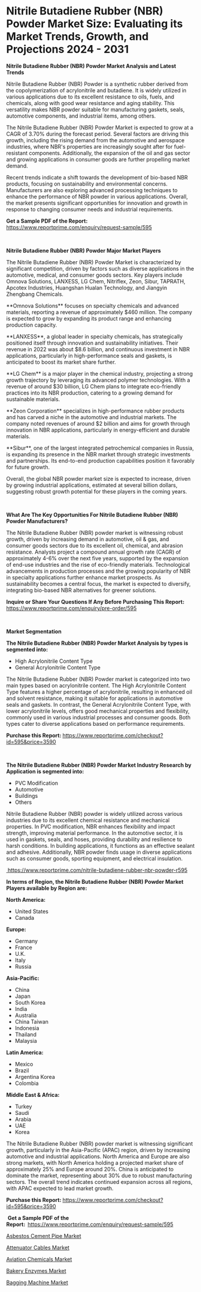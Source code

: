 <p><h1>Nitrile Butadiene Rubber (NBR) Powder Market Size: Evaluating its Market Trends, Growth, and Projections 2024 - 2031</h1></p><p><strong>Nitrile Butadiene Rubber (NBR) Powder Market Analysis and Latest Trends</strong></p>
<p><p>Nitrile Butadiene Rubber (NBR) Powder is a synthetic rubber derived from the copolymerization of acrylonitrile and butadiene. It is widely utilized in various applications due to its excellent resistance to oils, fuels, and chemicals, along with good wear resistance and aging stability. This versatility makes NBR powder suitable for manufacturing gaskets, seals, automotive components, and industrial items, among others.</p><p>The Nitrile Butadiene Rubber (NBR) Powder Market is expected to grow at a CAGR of 3.70% during the forecast period. Several factors are driving this growth, including the rising demand from the automotive and aerospace industries, where NBR's properties are increasingly sought after for fuel-resistant components. Additionally, the expansion of the oil and gas sector and growing applications in consumer goods are further propelling market demand.</p><p>Recent trends indicate a shift towards the development of bio-based NBR products, focusing on sustainability and environmental concerns. Manufacturers are also exploring advanced processing techniques to enhance the performance of NBR powder in various applications. Overall, the market presents significant opportunities for innovation and growth in response to changing consumer needs and industrial requirements.</p></p>
<p><strong>Get a Sample PDF of the Report:&nbsp;</strong> <a href="https://www.reportprime.com/enquiry/request-sample/595?utm_campaign=2011&utm_medium=2&utm_source=Github&utm_content=ia&utm_term=24122024&utm_id=nitrile-butadiene-rubber-nbr-powder">https://www.reportprime.com/enquiry/request-sample/595</a></p>
<p>&nbsp;</p>
<p><strong>Nitrile Butadiene Rubber (NBR) Powder Major Market Players</strong></p>
<p><p>The Nitrile Butadiene Rubber (NBR) Powder Market is characterized by significant competition, driven by factors such as diverse applications in the automotive, medical, and consumer goods sectors. Key players include Omnova Solutions, LANXESS, LG Chem, Nitriflex, Zeon, Sibur, TAPRATH, Apcotex Industries, Huangshan Hualan Technology, and Jiangyin Zhengbang Chemicals.</p><p>**Omnova Solutions** focuses on specialty chemicals and advanced materials, reporting a revenue of approximately $460 million. The company is expected to grow by expanding its product range and enhancing production capacity.</p><p>**LANXESS**, a global leader in specialty chemicals, has strategically positioned itself through innovation and sustainability initiatives. Their revenue in 2022 was about $8.6 billion, and continuous investment in NBR applications, particularly in high-performance seals and gaskets, is anticipated to boost its market share further.</p><p>**LG Chem** is a major player in the chemical industry, projecting a strong growth trajectory by leveraging its advanced polymer technologies. With a revenue of around $30 billion, LG Chem plans to integrate eco-friendly practices into its NBR production, catering to a growing demand for sustainable materials.</p><p>**Zeon Corporation** specializes in high-performance rubber products and has carved a niche in the automotive and industrial markets. The company noted revenues of around $2 billion and aims for growth through innovation in NBR applications, particularly in energy-efficient and durable materials.</p><p>**Sibur**, one of the largest integrated petrochemical companies in Russia, is expanding its presence in the NBR market through strategic investments and partnerships. Its end-to-end production capabilities position it favorably for future growth.</p><p>Overall, the global NBR powder market size is expected to increase, driven by growing industrial applications, estimated at several billion dollars, suggesting robust growth potential for these players in the coming years.</p></p>
<p>&nbsp;</p>
<p><strong>What Are The Key Opportunities For Nitrile Butadiene Rubber (NBR) Powder Manufacturers?</strong></p>
<p><p>The Nitrile Butadiene Rubber (NBR) powder market is witnessing robust growth, driven by increasing demand in automotive, oil & gas, and consumer goods sectors due to its excellent oil, chemical, and abrasion resistance. Analysts project a compound annual growth rate (CAGR) of approximately 4-6% over the next five years, supported by the expansion of end-use industries and the rise of eco-friendly materials. Technological advancements in production processes and the growing popularity of NBR in specialty applications further enhance market prospects. As sustainability becomes a central focus, the market is expected to diversify, integrating bio-based NBR alternatives for greener solutions.</p></p>
<p><strong>Inquire or Share Your Questions If Any Before Purchasing This Report:</strong> <a href="https://www.reportprime.com/enquiry/pre-order/595?utm_campaign=2011&utm_medium=2&utm_source=Github&utm_content=ia&utm_term=24122024&utm_id=nitrile-butadiene-rubber-nbr-powder">https://www.reportprime.com/enquiry/pre-order/595</a></p>
<p>&nbsp;</p>
<p><strong>Market Segmentation</strong></p>
<p><strong>The Nitrile Butadiene Rubber (NBR) Powder Market Analysis by types is segmented into:</strong></p>
<p><ul><li>High Acrylonitrile Content Type</li><li>General Acrylonitrile Content Type</li></ul></p>
<p><p>The Nitrile Butadiene Rubber (NBR) Powder market is categorized into two main types based on acrylonitrile content. The High Acrylonitrile Content Type features a higher percentage of acrylonitrile, resulting in enhanced oil and solvent resistance, making it suitable for applications in automotive seals and gaskets. In contrast, the General Acrylonitrile Content Type, with lower acrylonitrile levels, offers good mechanical properties and flexibility, commonly used in various industrial processes and consumer goods. Both types cater to diverse applications based on performance requirements.</p></p>
<p><strong>Purchase this Report:&nbsp;</strong><a href="https://www.reportprime.com/checkout?id=595&price=3590&utm_campaign=2011&utm_medium=2&utm_source=Github&utm_content=ia&utm_term=24122024&utm_id=nitrile-butadiene-rubber-nbr-powder">https://www.reportprime.com/checkout?id=595&price=3590</a></p>
<p>&nbsp;</p>
<p><strong>The Nitrile Butadiene Rubber (NBR) Powder Market Industry Research by Application is segmented into:</strong></p>
<p><ul><li>PVC Modification</li><li>Automotive</li><li>Buildings</li><li>Others</li></ul></p>
<p><p>Nitrile Butadiene Rubber (NBR) powder is widely utilized across various industries due to its excellent chemical resistance and mechanical properties. In PVC modification, NBR enhances flexibility and impact strength, improving material performance. In the automotive sector, it is used in gaskets, seals, and hoses, providing durability and resilience to harsh conditions. In building applications, it functions as an effective sealant and adhesive. Additionally, NBR powder finds usage in diverse applications such as consumer goods, sporting equipment, and electrical insulation.</p></p>
<p><a href="https://www.reportprime.com/nitrile-butadiene-rubber-nbr-powder-r595?utm_campaign=2011&utm_medium=2&utm_source=Github&utm_content=ia&utm_term=24122024&utm_id=nitrile-butadiene-rubber-nbr-powder">&nbsp;https://www.reportprime.com/nitrile-butadiene-rubber-nbr-powder-r595</a></p>
<p><strong>In terms of Region, the Nitrile Butadiene Rubber (NBR) Powder Market Players available by Region are:</strong></p>
<p>
    <p> <strong> North America: </strong>
        <ul>
            <li>United States</li>
            <li>Canada</li>
        </ul>
        </p> 
    <p> <strong> Europe: </strong>
        <ul>
            <li>Germany</li>
            <li>France</li>
            <li>U.K.</li>
            <li>Italy</li>
            <li>Russia</li>
        </ul>
        </p> 
    <p> <strong> Asia-Pacific: </strong>
        <ul>
            <li>China</li>
            <li>Japan</li>
            <li>South Korea</li>
            <li>India</li>
            <li>Australia</li>
            <li>China Taiwan</li>
            <li>Indonesia</li>
            <li>Thailand</li>
            <li>Malaysia</li>
        </ul>
        </p> 
    <p> <strong> Latin America: </strong>
        <ul>
            <li>Mexico</li>
            <li>Brazil</li>
            <li>Argentina Korea</li>
            <li>Colombia</li>
        </ul>
        </p> 
    <p> <strong> Middle East & Africa: </strong>
        <ul>
            <li>Turkey</li>
            <li>Saudi</li>
            <li>Arabia</li>
            <li>UAE</li>
            <li>Korea</li>
        </ul>
    </p>
    </p>
<p><p>The Nitrile Butadiene Rubber (NBR) powder market is witnessing significant growth, particularly in the Asia-Pacific (APAC) region, driven by increasing automotive and industrial applications. North America and Europe are also strong markets, with North America holding a projected market share of approximately 25% and Europe around 20%. China is anticipated to dominate the market, representing about 30% due to robust manufacturing sectors. The overall trend indicates continued expansion across all regions, with APAC expected to lead market growth.</p></p>
<p><strong>Purchase this Report: </strong><a href="https://www.reportprime.com/checkout?id=595&price=3590&utm_campaign=2011&utm_medium=2&utm_source=Github&utm_content=ia&utm_term=24122024&utm_id=nitrile-butadiene-rubber-nbr-powder">https://www.reportprime.com/checkout?id=595&price=3590</a></p>
<p>&nbsp;<strong>Get a Sample PDF of the Report:&nbsp;&nbsp;</strong><a href="https://www.reportprime.com/enquiry/request-sample/595?utm_campaign=2011&utm_medium=2&utm_source=Github&utm_content=ia&utm_term=24122024&utm_id=nitrile-butadiene-rubber-nbr-powder">https://www.reportprime.com/enquiry/request-sample/595</a></p>
<p><strong></strong></p>
<p><p><a href="https://www.linkedin.com/pulse/a-mkt-nova-vc8zf?utm_campaign=2011&utm_medium=2&utm_source=Github&utm_content=ia&utm_term=24122024&utm_id=nitrile-butadiene-rubber-nbr-powder">Asbestos Cement Pipe Market</a></p><p><a href="https://www.linkedin.com/pulse/insights-attenuator-cables-market-size-which-expanding-131-spqcf?utm_campaign=2011&utm_medium=2&utm_source=Github&utm_content=ia&utm_term=24122024&utm_id=nitrile-butadiene-rubber-nbr-powder">Attenuator Cables Market</a></p><p><a href="https://www.linkedin.com/pulse/a-mkt-nova-vc8zf?utm_campaign=2011&utm_medium=2&utm_source=Github&utm_content=ia&utm_term=24122024&utm_id=nitrile-butadiene-rubber-nbr-powder">Aviation Chemicals Market</a></p><p><a href="https://www.linkedin.com/pulse/bakery-enzymes-market-essentials-key-players-demand-drivers-fqk5c?utm_campaign=2011&utm_medium=2&utm_source=Github&utm_content=ia&utm_term=24122024&utm_id=nitrile-butadiene-rubber-nbr-powder">Bakery Enzymes Market</a></p><p><a href="https://www.linkedin.com/pulse/bagging-machine-research-report-industry-development-estimated-dnmne?utm_campaign=2011&utm_medium=2&utm_source=Github&utm_content=ia&utm_term=24122024&utm_id=nitrile-butadiene-rubber-nbr-powder">Bagging Machine Market</a></p></p>